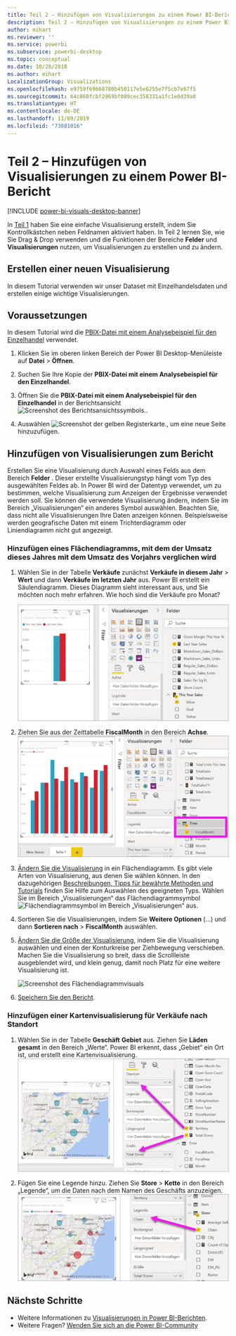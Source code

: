 ```yaml
---
title: Teil 2 – Hinzufügen von Visualisierungen zu einem Power BI-Bericht
description: Teil 2 – Hinzufügen von Visualisierungen zu einem Power BI-Bericht
author: mihart
ms.reviewer: ''
ms.service: powerbi
ms.subservice: powerbi-desktop
ms.topic: conceptual
ms.date: 10/28/2018
ms.author: mihart
LocalizationGroup: Visualizations
ms.openlocfilehash: e9759f69668780b450117e5e6255e7f5cb7e67f5
ms.sourcegitcommit: 64c860fcbf2969bf089cec358331a1fc1e0d39a8
ms.translationtype: HT
ms.contentlocale: de-DE
ms.lasthandoff: 11/09/2019
ms.locfileid: "73881016"
---
```

# <a name="part-2-add-visualizations-to-a-power-bi-report"></a>Teil 2 – Hinzufügen von Visualisierungen zu einem Power BI-Bericht

[!INCLUDE [power-bi-visuals-desktop-banner](../includes/power-bi-visuals-desktop-banner.md)]

In [Teil 1](power-bi-report-add-visualizations-i.md) haben Sie eine einfache Visualisierung erstellt, indem Sie Kontrollkästchen neben Feldnamen aktiviert haben.  In Teil 2 lernen Sie, wie Sie Drag & Drop verwenden und die Funktionen der Bereiche **Felder** und **Visualisierungen** nutzen, um Visualisierungen zu erstellen und zu ändern.


## <a name="create-a-new-visualization"></a>Erstellen einer neuen Visualisierung
In diesem Tutorial verwenden wir unser Dataset mit Einzelhandelsdaten und erstellen einige wichtige Visualisierungen.

## <a name="prerequisites"></a>Voraussetzungen

In diesem Tutorial wird die [PBIX-Datei mit einem Analysebeispiel für den Einzelhandel](https://download.microsoft.com/download/9/6/D/96DDC2FF-2568-491D-AAFA-AFDD6F763AE3/Retail%20Analysis%20Sample%20PBIX.pbix) verwendet.

1. Klicken Sie im oberen linken Bereich der Power BI Desktop-Menüleiste auf **Datei** > **Öffnen**.
   
2. Suchen Sie Ihre Kopie der **PBIX-Datei mit einem Analysebeispiel für den Einzelhandel**.

1. Öffnen Sie die **PBIX-Datei mit einem Analysebeispiel für den Einzelhandel** in der Berichtsansicht ![Screenshot des Berichtsansichtssymbols.](media/power-bi-visualization-kpi/power-bi-report-view.png).

1. Auswählen ![Screenshot der gelben Registerkarte.,](media/power-bi-visualization-kpi/power-bi-yellow-tab.png) um eine neue Seite hinzuzufügen.

## <a name="add-visualizations-to-the-report"></a>Hinzufügen von Visualisierungen zum Bericht

Erstellen Sie eine Visualisierung durch Auswahl eines Felds aus dem Bereich **Felder** . Dieser erstellte Visualisierungstyp hängt vom Typ des ausgewählten Feldes ab. In Power BI wird der Datentyp verwendet, um zu bestimmen, welche Visualisierung zum Anzeigen der Ergebnisse verwendet werden soll. Sie können die verwendete Visualisierung ändern, indem Sie im Bereich „Visualisierungen“ ein anderes Symbol auswählen. Beachten Sie, dass nicht alle Visualisierungen Ihre Daten anzeigen können. Beispielsweise werden geografische Daten mit einem Trichterdiagramm oder Liniendiagramm nicht gut angezeigt. 


### <a name="add-an-area-chart-that-looks-at-this-years-sales-compared-to-last-year"></a>Hinzufügen eines Flächendiagramms, mit dem der Umsatz dieses Jahres mit dem Umsatz des Vorjahrs verglichen wird

1. Wählen Sie in der Tabelle **Verkäufe** zunächst **Verkäufe in diesem Jahr** > **Wert** und dann **Verkäufe im letzten Jahr** aus. Power BI erstellt ein Säulendiagramm.  Dieses Diagramm sieht interessant aus, und Sie möchten noch mehr erfahren. Wie hoch sind die Verkäufe pro Monat?  
   
   ![Screenshot des Säulendiagramms](media/power-bi-report-add-visualizations-ii/power-bi-start.png)

2. Ziehen Sie aus der Zeittabelle **FiscalMonth** in den Bereich **Achse**.  
   ![Screenshot des Säulendiagramms mit „FiscalMonth“ als Achse](media/power-bi-report-add-visualizations-ii/power-bi-fiscalmonth.png)

3. [Ändern Sie die Visualisierung](power-bi-report-change-visualization-type.md) in ein Flächendiagramm.  Es gibt viele Arten von Visualisierung, aus denen Sie wählen können. In den dazugehörigen [Beschreibungen, Tipps für bewährte Methoden und Tutorials](power-bi-visualization-types-for-reports-and-q-and-a.md) finden Sie Hilfe zum Auswählen des geeigneten Typs. Wählen Sie im Bereich „Visualisierungen“ das Flächendiagrammsymbol ![Flächendiagrammsymbol im Bereich „Visualisierungen“](media/power-bi-report-add-visualizations-ii/power-bi-area-chart.png) aus.

4. Sortieren Sie die Visualisierungen, indem Sie **Weitere Optionen** (...) und dann **Sortieren nach** >   **FiscalMonth** auswählen.

5. [Ändern Sie die Größe der Visualisierung](power-bi-visualization-move-and-resize.md), indem Sie die Visualisierung auswählen und einen der Konturkreise per Ziehbewegung verschieben. Machen Sie die Visualisierung so breit, dass die Scrollleiste ausgeblendet wird, und klein genug, damit noch Platz für eine weitere Visualisierung ist.
   
   ![Screenshot des Flächendiagrammvisuals](media/power-bi-report-add-visualizations-ii/pbi_part2_7b.png)
6. [Speichern Sie den Bericht](../service-report-save.md).

### <a name="add-a-map-visualization-that-looks-at-sales-by-location"></a>Hinzufügen einer Kartenvisualisierung für Verkäufe nach Standort

1. Wählen Sie in der Tabelle **Geschäft** **Gebiet** aus. Ziehen Sie **Läden gesamt** in den Bereich „Werte“. Power BI erkennt, dass „Gebiet“ ein Ort ist, und erstellt eine Kartenvisualisierung.  
   ![Flächendiagramm](media/power-bi-report-add-visualizations-ii/power-bi-map1.png)

2. Fügen Sie eine Legende hinzu.  Ziehen Sie **Store** > **Kette** in den Bereich „Legende“, um die Daten nach dem Namen des Geschäfts anzuzeigen.  
   ![Zeichenbereich für den Bericht mit einem Pfeil, der von „Kette“ in der Liste „Felder“ nach „Kette“ im Bucket „Legende“ zeigt](media/power-bi-report-add-visualizations-ii/power-bi-chain.png)

## <a name="next-steps"></a>Nächste Schritte
* Weitere Informationen zu [Visualisierungen in Power BI-Berichten](power-bi-report-visualizations.md).  
* Weitere Fragen? [Wenden Sie sich an die Power BI-Community](https://community.powerbi.com/)

